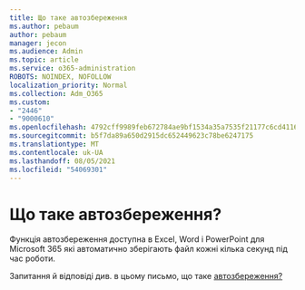 ```yaml
---
title: Що таке автозбереження
ms.author: pebaum
author: pebaum
manager: jecon
ms.audience: Admin
ms.topic: article
ms.service: o365-administration
ROBOTS: NOINDEX, NOFOLLOW
localization_priority: Normal
ms.collection: Adm_O365
ms.custom:
- "2446"
- "9000610"
ms.openlocfilehash: 4792cff9989feb672784ae9bf1534a35a7535f21177c6cd41169796536fb41ce
ms.sourcegitcommit: b5f7da89a650d2915dc652449623c78be6247175
ms.translationtype: MT
ms.contentlocale: uk-UA
ms.lasthandoff: 08/05/2021
ms.locfileid: "54069301"
---
```

# <a name="what-is-autosave"></a>Що таке автозбереження?

Функція автозбереження доступна в Excel, Word і PowerPoint для Microsoft 365 які автоматично зберігають файл кожні кілька секунд під час роботи. 

Запитання й відповіді див. в цьому письмо, що таке [автозбереження?](https://support.office.com/article/6d6bd723-ebfd-4e40-b5f6-ae6e8088f7a5)